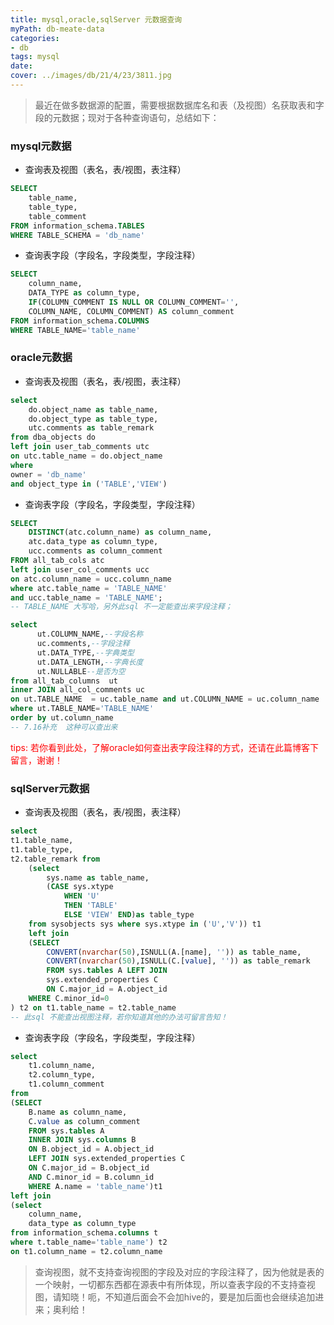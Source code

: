```yaml
---
title: mysql,oracle,sqlServer 元数据查询
myPath: db-meate-data
categories:
- db
tags: mysql
date:
cover: ../images/db/21/4/23/3811.jpg
---
```

> 最近在做多数据源的配置，需要根据数据库名和表（及视图）名获取表和字段的元数据；现对于各种查询语句，总结如下：

### mysql元数据

- 查询表及视图（表名，表/视图，表注释）

```sql
SELECT
	table_name,
	table_type,
	table_comment
FROM information_schema.TABLES
WHERE TABLE_SCHEMA = 'db_name'
```

- 查询表字段（字段名，字段类型，字段注释）

```sql
SELECT
	column_name,
	DATA_TYPE as column_type,
	IF(COLUMN_COMMENT IS NULL OR COLUMN_COMMENT='',
	COLUMN_NAME, COLUMN_COMMENT) AS column_comment
FROM information_schema.COLUMNS
WHERE TABLE_NAME='table_name'
```

### oracle元数据

- 查询表及视图（表名，表/视图，表注释）

```sql
select
	do.object_name as table_name,
	do.object_type as table_type,
	utc.comments as table_remark
from dba_objects do
left join user_tab_comments utc
on utc.table_name = do.object_name
where
owner = 'db_name'
and object_type in ('TABLE','VIEW')
```

- 查询表字段（字段名，字段类型，字段注释）
```sql
SELECT
	DISTINCT(atc.column_name) as column_name,
	atc.data_type as column_type,
	ucc.comments as column_comment
FROM all_tab_cols atc
left join user_col_comments ucc
on atc.column_name = ucc.column_name
where atc.table_name = 'TABLE_NAME'
and ucc.table_name = 'TABLE_NAME';
-- TABLE_NAME 大写哈，另外此sql 不一定能查出来字段注释；

select
      ut.COLUMN_NAME,--字段名称
      uc.comments,--字段注释
      ut.DATA_TYPE,--字典类型
      ut.DATA_LENGTH,--字典长度
      ut.NULLABLE--是否为空
from all_tab_columns  ut
inner JOIN all_col_comments uc
on ut.TABLE_NAME  = uc.table_name and ut.COLUMN_NAME = uc.column_name
where ut.TABLE_NAME='TABLE_NAME'
order by ut.column_name
-- 7.16补充  这种可以查出来
```

<span style="color:#FF0003">tips: 若你看到此处，了解oracle如何查出表字段注释的方式，还请在此篇博客下留言，谢谢！</span>

### sqlServer元数据

- 查询表及视图（表名，表/视图，表注释）

```sql
select
t1.table_name,
t1.table_type,
t2.table_remark from
	(select
		sys.name as table_name,
		(CASE sys.xtype
			WHEN 'U'
			THEN 'TABLE'
			ELSE 'VIEW' END)as table_type
	from sysobjects sys where sys.xtype in ('U','V')) t1
	left join
	(SELECT
		CONVERT(nvarchar(50),ISNULL(A.[name], '')) as table_name,
		CONVERT(nvarchar(50),ISNULL(C.[value], '')) as table_remark
		FROM sys.tables A LEFT JOIN
		sys.extended_properties C
		ON C.major_id = A.object_id
	WHERE C.minor_id=0
) t2 on t1.table_name = t2.table_name
-- 此sql 不能查出视图注释，若你知道其他的办法可留言告知！
```

- 查询表字段（字段名，字段类型，字段注释）

```sql
select
	t1.column_name,
	t2.column_type,
	t1.column_comment
from
(SELECT
	B.name as column_name,
	C.value as column_comment
	FROM sys.tables A
	INNER JOIN sys.columns B
	ON B.object_id = A.object_id
	LEFT JOIN sys.extended_properties C
	ON C.major_id = B.object_id
	AND C.minor_id = B.column_id
	WHERE A.name = 'table_name')t1
left join
(select
	column_name,
	data_type as column_type
from information_schema.columns t
where t.table_name='table_name') t2
on t1.column_name = t2.column_name
```

> 查询视图，就不支持查询视图的字段及对应的字段注释了，因为他就是表的一个映射，一切都东西都在源表中有所体现，所以查表字段的不支持查视图，请知晓！呃，不知道后面会不会加hive的，要是加后面也会继续追加进来；奥利给！